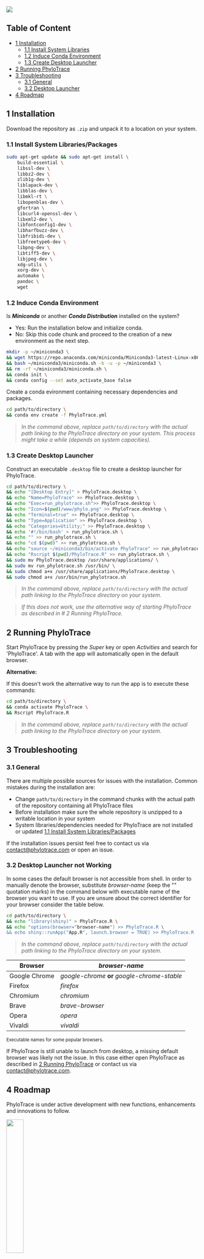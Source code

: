 <picture>
    <source media="(prefers-color-scheme: light)" srcset="www/PhyloTrace_bw.png">
    <source media="(prefers-color-scheme: dark)" srcset="www/PhyloTrace.png">    
    <img src= "www/">
</picture>



## Table of Content

* [1 Installation](#1-installation)
    * [1.1 Install System Libraries](#11-install-system-librariespackages)
    * [1.2 Induce Conda Environment](#12-induce-conda-environment)
    * [1.3 Create Desktop Launcher](#13-create-desktop-launcher)
* [2 Running PhyloTrace](#2-running-phylotrace)
* [3 Troubleshooting](#3-troubleshooting)
    * [3.1 General](#31-general)
    * [3.2 Desktop Launcher](#32-desktop-launcher-not-working)
* [4 Roadmap](#4-roadmap)

## 1 Installation

Download the repository as `.zip` and unpack it to a location on your system.  

### 1.1 Install System Libraries/Packages

```bash
sudo apt-get update && sudo apt-get install \
    build-essential \
    libssl-dev \
    libbz2-dev \
    zlib1g-dev \
    liblapack-dev \
    libblas-dev \
    libmkl-rt \
    libopenblas-dev \
    gfortran \
    libcurl4-openssl-dev \
    libxml2-dev \
    libfontconfig1-dev \
    libharfbuzz-dev \
    libfribidi-dev \
    libfreetype6-dev \
    libpng-dev \
    libtiff5-dev \
    libjpeg-dev \
    xdg-utils \
    xorg-dev \
    automake \
    pandoc \
    wget
```

### 1.2 Induce Conda Environment 

Is ***Miniconda*** or another ***Conda Distribution*** installed on the system?

- Yes: Run the installation below and initialize conda. 
- No: Skip this code chunk and proceed to the creation of a new environment as the next step.  

```bash
mkdir -p ~/miniconda3 \
&& wget https://repo.anaconda.com/miniconda/Miniconda3-latest-Linux-x86_64.sh -O ~/miniconda3/miniconda.sh \
&& bash ~/miniconda3/miniconda.sh -b -u -p ~/miniconda3 \
&& rm -rf ~/miniconda3/miniconda.sh \
&& conda init \
&& conda config --set auto_activate_base false
```

Create a conda evironment containing necessary dependencies and packages.
```bash
cd path/to/directory \
&& conda env create -f PhyloTrace.yml
```
>*In the command above, replace `path/to/directory` with the actual path linking to the PhyloTrace directory on your system.*
>*This process might take a while (depends on system capacities).*

### 1.3 Create Desktop Launcher

Construct an executable `.desktop` file to create a desktop launcher for PhyloTrace. 
```bash
cd path/to/directory \
&& echo "[Desktop Entry]" > PhyloTrace.desktop \
&& echo "Name=PhyloTrace" >> PhyloTrace.desktop \
&& echo "Exec=run_phylotrace.sh">> PhyloTrace.desktop \
&& echo "Icon=$(pwd)/www/phylo.png" >> PhyloTrace.desktop \
&& echo "Terminal=true" >> PhyloTrace.desktop \
&& echo "Type=Application" >> PhyloTrace.desktop \
&& echo "Categories=Utility;" >> PhyloTrace.desktop \
&& echo '#!/bin/bash' > run_phylotrace.sh \
&& echo "" >> run_phylotrace.sh \
&& echo "cd $(pwd)" >> run_phylotrace.sh \
&& echo "source ~/miniconda3/bin/activate PhyloTrace" >> run_phylotrace.sh \
&& echo "Rscript $(pwd)/PhyloTrace.R" >> run_phylotrace.sh \
&& sudo mv PhyloTrace.desktop /usr/share/applications/ \
&& sudo mv run_phylotrace.sh /usr/bin/ \
&& sudo chmod a+x /usr/share/applications/PhyloTrace.desktop \
&& sudo chmod a+x /usr/bin/run_phylotrace.sh 
```

>*In the command above, replace `path/to/directory` with the actual path linking to the PhyloTrace directory on your system.*

>*If this does not work, use the alternative way of starting PhyloTrace as described in # 2 Running PhyloTrace.*

## 2 Running PhyloTrace

Start PhyloTrace by pressing the *Super* key or open *Activities* and search for 'PhyloTrace'. A tab with the app will automatically open in the default browser.

**Alternative:**

If this doesn't work the alternative way to run the app is to execute these commands:
```bash
cd path/to/directory \
&& conda activate PhyloTrace \
&& Rscript PhyloTrace.R 
```
>*In the command above, replace `path/to/directory` with the actual path linking to the PhyloTrace directory on your system.*

## 3 Troubleshooting

### 3.1 General
There are multiple possible sources for issues with the installation. Common mistakes during the installation are: 
- Change `path/to/directory` in the command chunks with the actual path of the repository containing all PhyloTrace files
- Before installation make sure the whole repository is unzipped to a writable location in your system
- System libraries/dependencies needed for PhyloTrace are not installed or updated [1.1 Install System Libraries/Packages](#11-install-system-librariespackages)

If the installation issues persist feel free to contact us via [contact@phylotrace.com](mailto:contact@phylotrace.com?subject=[GitHub]%20Source%20Han%20Sans) or open an issue.

### 3.2 Desktop Launcher not Working
In some cases the default browser is not accessible from shell. In order to manually denote the browser, substitute *browser-name* (keep the "" quotation marks) in the command below with executable name of the browser you want to use. If you are unsure about the correct identifier for your browser consider the table below. 

```bash
cd path/to/directory \
&& echo "library(shiny)" > PhyloTrace.R \
&& echo "options(browser="browser-name") >> PhyloTrace.R \
&& echo shiny::runApp("App.R", launch.browser = TRUE) >> PhyloTrace.R
```

>*In the command above, replace `path/to/directory` with the actual path linking to the PhyloTrace directory on your system.*

| Browser  | *browser-name*  |
| ------------- | ------------- |
| Google Chrome  | *google-chrome* **or** *google-chrome-stable*  |
| Firefox  | *firefox*  |
| Chromium  | *chromium*  |
| Brave  | *brave-browser*  |
| Opera  | *opera*  |
| Vivaldi  | *vivaldi*  |

<sub>Executable names for some popular browsers.</sub>

If PhyloTrace is still unable to launch from desktop, a missing default browser was likely not the issue. In this case either open PhyloTrace as described in [2 Running PhyloTrace](#2-running-phylotrace) or contact us via [contact@phylotrace.com](mailto:contact@phylotrace.com?subject=[GitHub]%20Source%20Han%20Sans).  

## 4 Roadmap
PhyloTrace is under active development with new functions, enhancements and innovations to follow.


<picture>
    <source srcset="www/roadmap.png" width="30%">
    <img src= "www/">
</picture>

<sub>Generated with AI (GPT-4 DALL·E)</sub>



- [X] ***"Hello World!"*** - Completion Version 1.0.0 
- [ ] Support for additional cgMLST scheme databases (e.g. pubMLST, EnteroBase, Institut Pasteur)  
- [ ] MST Graph Clustering 
- [ ] Implementation of a Gene Enrichment Analysis   
- [ ] Hash-Based Core Genome Multilocus Sequence Typing
- [ ] More sophisticated MST Graphs (e.g. Pie Charts as Nodes)
- [ ] Create new cgMLST Schemes / Add new Loci
- [ ] Implementation of a NGS Sequencing Pipeline







